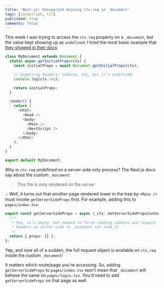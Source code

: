 ```yaml
---
title: 'Next.js: Unexpected missing ctx.req in _document'
tags: [javascript, til]
published: true
comments: false
---
```


This week I was trying to access the `ctx.req` property on a `_document`, but the value kept showing up as `undefined`. I tried the most basic example that [they showed in their docs](https://nextjs.org/docs/advanced-features/custom-document):

```javascript
class MyDocument extends Document {
  static async getInitialProps(ctx) {
    const initialProps = await Document.getInitialProps(ctx);

    // Expecting headers, cookies, etc, but it's undefined.
    console.log(ctx.req);

    return initialProps;
  }

  render() {
    return (
      <Html>
        <Head />
        <body>
          <Main />
          <NextScript />
        </body>
      </Html>
    );
  }
}

export default MyDocument;
```

Why is `ctx.req` undefined on a server-side only process? The Next.js docs say about the custom `_document`:

> This file is only rendered on the server

💡 Well, it turns out that _another_ page rendered lower in the tree by `<Main />` must invoke `getServerSideProps` first. For example, adding this to `pages/index.tsx`:

```typescript
export const getServerSideProps = async (_ctx: GetServerSidePropsContext) => {
  /**
   * Yep, it's empty, but needed to force reading cookies and request
   * headers on server-side so _document can read it
   */
  return { props: {} };
};
```

Yep, and now all of a sudden, the full request object is available on `ctx.req` inside the custom `_document`!

It matters which route/page you're accessing. So, adding `getServerSideProps` to `pages/index.tsx` won't mean that `_document` will behave the same on `pages/login.tsx`. You'd need to add `getServerSideProps` on that page as well.
